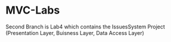 # MVC-Labs
Second Branch is Lab4 which contains the IssuesSystem Project (Presentation Layer, Buisness Layer, Data Access Layer)
